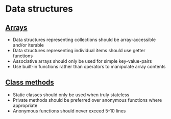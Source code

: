 # Data structures

## [Arrays](arrays.md)

+ Data structures representing collections should be array-accessible and/or iterable
+ Data structures representing individual items should use getter functions
+ Associative arrays should only be used for simple key-value-pairs
+ Use built-in functions rather than operators to manipulate array contents

## [Class methods](class-methods.md)

+ Static classes should only be used when truly stateless
+ Private methods should be preferred over anonymous functions where appropriate
+ Anonymous functions should never exceed 5-10 lines
